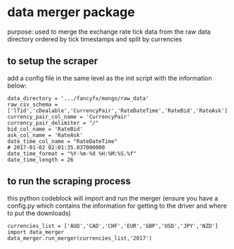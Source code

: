 # data merger package

purpose: used to merge the exchange rate tick data from the raw data directory ordered by tick timestamps and split by currencies

## to setup the scraper

add a config file in the same level as the init script with the information below:

```
data_directory = '.../fancyfx/mongo/raw_data'
raw_csv_schema = ['lTid','cDealable','CurrencyPair','RateDateTime','RateBid','RateAsk']
currency_pair_col_name = 'CurrencyPair'
currency_pair_delimiter = "/"
bid_col_name = 'RateBid'
ask_col_name = 'RateAsk'
date_time_col_name = "RateDateTime"
# 2017-01-02 02:01:35.037000000
date_time_format = "%Y-%m-%d %H:%M:%S.%f"
date_time_length = 26
```


## to run the scraping process

this python codeblock will import and run the merger (ensure you have a config.py which contains the information for getting to the driver and where to put the downloads)


```
currencies_list = ['AUD','CAD','CHF','EUR','GBP','USD','JPY','NZD']
import data_merger
data_merger.run_merger(currencies_list,'2017')
```